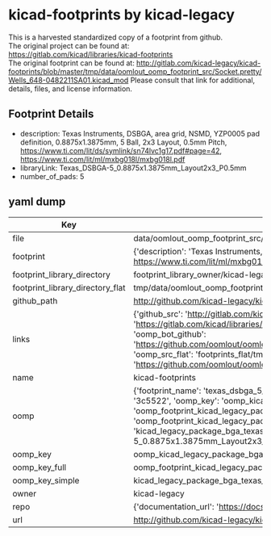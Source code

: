# kicad-footprints by kicad-legacy  
This is a harvested standardized copy of a footprint from github.  
The original project can be found at:  
https://gitlab.com/kicad/libraries/kicad-footprints  
The original footprint can be found at:
http://gitlab.com/kicad-legacy/kicad-footprints/blob/master/tmp/data/oomlout_oomp_footprint_src/Socket.pretty/Wells_648-0482211SA01.kicad_mod
Please consult that link for additional, details, files, and license information.  
## Footprint Details
* description: Texas Instruments, DSBGA, area grid, NSMD, YZP0005 pad definition, 0.8875x1.3875mm, 5 Ball, 2x3 Layout, 0.5mm Pitch, https://www.ti.com/lit/ds/symlink/sn74lvc1g17.pdf#page=42, https://www.ti.com/lit/ml/mxbg018l/mxbg018l.pdf  
* libraryLink: Texas_DSBGA-5_0.8875x1.3875mm_Layout2x3_P0.5mm  
* number_of_pads: 5  
## yaml dump  
| Key | Value |  
| --- | --- |  
| file | data/oomlout_oomp_footprint_src/kicad-footprints/Package_BGA.pretty/Texas_DSBGA-5_0.8875x1.3875mm_Layout2x3_P0.5mm.kicad_mod |  
| footprint | {'description': 'Texas Instruments, DSBGA, area grid, NSMD, YZP0005 pad definition, 0.8875x1.3875mm, 5 Ball, 2x3 Layout, 0.5mm Pitch, https://www.ti.com/lit/ds/symlink/sn74lvc1g17.pdf#page=42, https://www.ti.com/lit/ml/mxbg018l/mxbg018l.pdf', 'libraryLink': 'Texas_DSBGA-5_0.8875x1.3875mm_Layout2x3_P0.5mm', 'number_of_pads': 5} |  
| footprint_library_directory | footprint_library_owner/kicad-legacy_kicad-footprints |  
| footprint_library_directory_flat | tmp/data/oomlout_oomp_footprint_src/footprints_flat/kicad_legacy_package_bga_texas_dsbga_5_0_8875x1_3875mm_layout2x3_p0_5mm/working |  
| github_path | http://github.com/kicad-legacy/kicad-footprints/blob/master/tmp/data/oomlout_oomp_footprint_src/Package_BGA.pretty/Texas_DSBGA-5_0.8875x1.3875mm_Layout2x3_P0.5mm.kicad_mod |  
| links | {'github_src': 'http://gitlab.com/kicad-legacy/kicad-footprints/blob/master/tmp/data/oomlout_oomp_footprint_src/Socket.pretty/Wells_648-0482211SA01.kicad_mod', 'github_src_repo': 'https://gitlab.com/kicad/libraries/kicad-footprints', 'oomp_bot': 'tmp/data/oomlout_oomp_footprint_src/footprints/kicad_legacy_package_bga_texas_dsbga_5_0_8875x1_3875mm_layout2x3_p0_5mm/working', 'oomp_bot_github': 'https://github.com/oomlout/oomlout_oomp_footprint_bot/tree/main/tmp/data/oomlout_oomp_footprint_src/footprints/kicad_legacy_package_bga_texas_dsbga_5_0_8875x1_3875mm_layout2x3_p0_5mm/working', 'oomp_src_flat': 'footprints_flat/tmp/data/oomlout_oomp_footprint_src/footprints_flat/kicad_legacy_package_bga_texas_dsbga_5_0_8875x1_3875mm_layout2x3_p0_5mm/working', 'oomp_src_flat_github': 'https://github.com/oomlout/oomlout_oomp_footprint_src/tree/main/tmp/data/oomlout_oomp_footprint_src/footprints_flat/kicad_legacy_package_bga_texas_dsbga_5_0_8875x1_3875mm_layout2x3_p0_5mm/working'} |  
| name | kicad-footprints |  
| oomp | {'footprint_name': 'texas_dsbga_5_0_8875x1_3875mm_layout2x3_p0_5mm', 'library_name': 'package_bga', 'md5': '3c55224b1514f78d2c8992263460d52b', 'md5_10': '3c55224b15', 'md5_5': '3c552', 'md5_6': '3c5522', 'oomp_key': 'oomp_kicad_legacy_package_bga_texas_dsbga_5_0_8875x1_3875mm_layout2x3_p0_5mm', 'oomp_key_extra': 'oomp_footprint_kicad_legacy_package_bga_texas_dsbga_5_0_8875x1_3875mm_layout2x3_p0_5mm', 'oomp_key_full': 'oomp_footprint_kicad_legacy_package_bga_texas_dsbga_5_0_8875x1_3875mm_layout2x3_p0_5mm_3c5522', 'oomp_key_simple': 'kicad_legacy_package_bga_texas_dsbga_5_0_8875x1_3875mm_layout2x3_p0_5mm', 'original_filename': 'data/oomlout_oomp_footprint_src/kicad-footprints/Package_BGA.pretty/Texas_DSBGA-5_0.8875x1.3875mm_Layout2x3_P0.5mm.kicad_mod', 'owner_name': 'kicad_legacy'} |  
| oomp_key | oomp_kicad_legacy_package_bga_texas_dsbga_5_0_8875x1_3875mm_layout2x3_p0_5mm |  
| oomp_key_full | oomp_footprint_kicad_legacy_package_bga_texas_dsbga_5_0_8875x1_3875mm_layout2x3_p0_5mm |  
| oomp_key_simple | kicad_legacy_package_bga_texas_dsbga_5_0_8875x1_3875mm_layout2x3_p0_5mm |  
| owner | kicad-legacy |  
| repo | {'documentation_url': 'https://docs.github.com/rest/repos/repos#get-a-repository', 'message': 'Not Found'} |  
| url | http://github.com/kicad-legacy/kicad-footprints |  

